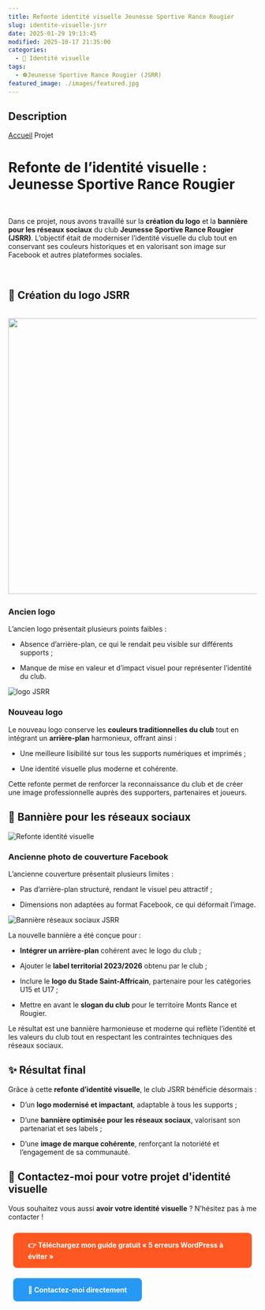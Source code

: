 ```yaml
---
title: Refonte identité visuelle Jeunesse Sportive Rance Rougier
slug: identite-visuelle-jsrr
date: 2025-01-29 19:13:45
modified: 2025-10-17 21:35:00
categories:
  - 🎨 Identité visuelle
tags:
  - ⚽Jeunesse Sportive Rance Rougier (JSRR)
featured_image: ./images/featured.jpg
---
```


## Description

<a href="https://gregory-delmas-designer.fr"></a>			</a>
			<a href="https://gregory-delmas-designer.fr">Accueil</a>  Projet		
					<h1>Refonte de l’identité visuelle : Jeunesse Sportive Rance Rougier</h1>				
		<p>Dans ce projet, nous avons travaillé sur la <strong data-start="423" data-end="443">création du logo</strong> et la <strong data-start="450" data-end="487">bannière pour les réseaux sociaux</strong> du club <strong data-start="496" data-end="538">Jeunesse Sportive Rance Rougier (JSRR)</strong>. L’objectif était de moderniser l’identité visuelle du club tout en conservant ses couleurs historiques et en valorisant son image sur Facebook et autres plateformes sociales.</p>		
					<h2>🔹 Création du logo JSRR</h2>				
																<a href="./images/image-1.jpg" data-elementor-open-lightbox="yes" data-elementor-lightbox-title="393393543_800174451906815_8508698714899555463_n (2)" data-e-action-hash="#elementor-action%3Aaction%3Dlightbox%26settings%3DeyJpZCI6MzAzMSwidXJsIjoiaHR0cDpcL1wvZ3JlZ29yeS1kZWxtYXMtZGVzaWduZXIuZnJcL3dwLWNvbnRlbnRcL3VwbG9hZHNcLzIwMjVcLzAxXC8zOTMzOTM1NDNfODAwMTc0NDUxOTA2ODE1Xzg1MDg2OTg3MTQ4OTk1NTU0NjNfbi0yLmpwZyJ9">
							<img width="559" height="558" src="./images/image-1.jpg" alt="" srcset="https://gregory-delmas-designer.fr/wp-content/uploads/2025/01/393393543_800174451906815_8508698714899555463_n-2.jpg 559w, https://gregory-delmas-designer.fr/wp-content/uploads/2025/01/393393543_800174451906815_8508698714899555463_n-2-300x300.jpg 300w, https://gregory-delmas-designer.fr/wp-content/uploads/2025/01/393393543_800174451906815_8508698714899555463_n-2-150x150.jpg 150w, https://gregory-delmas-designer.fr/wp-content/uploads/2025/01/393393543_800174451906815_8508698714899555463_n-2-100x100.jpg 100w, https://gregory-delmas-designer.fr/wp-content/uploads/2025/01/393393543_800174451906815_8508698714899555463_n-2-50x50.jpg 50w" sizes="(max-width: 559px) 100vw, 559px" />								</a>
		<h3 data-start="747" data-end="762">Ancien logo</h3>
<p data-start="763" data-end="816">L’ancien logo présentait plusieurs points faibles :</p>
<ul data-start="817" data-end="983">
<li data-start="817" data-end="900">
<p data-start="819" data-end="900">Absence d’arrière-plan, ce qui le rendait peu visible sur différents supports ;</p>
</li>
<li data-start="901" data-end="983">
<p data-start="903" data-end="983">Manque de mise en valeur et d’impact visuel pour représenter l’identité du club.</p>
</li>
</ul>		
															<img width="500" height="500" src="./images/image-2.jpg" alt="logo JSRR" srcset="https://gregory-delmas-designer.fr/wp-content/uploads/2025/01/472282423_1082652880325636_7877119185264758127_n.jpg 500w, https://gregory-delmas-designer.fr/wp-content/uploads/2025/01/472282423_1082652880325636_7877119185264758127_n-300x300.jpg 300w, https://gregory-delmas-designer.fr/wp-content/uploads/2025/01/472282423_1082652880325636_7877119185264758127_n-100x100.jpg 100w, https://gregory-delmas-designer.fr/wp-content/uploads/2025/01/472282423_1082652880325636_7877119185264758127_n-150x150.jpg 150w, https://gregory-delmas-designer.fr/wp-content/uploads/2025/01/472282423_1082652880325636_7877119185264758127_n-50x50.jpg 50w" sizes="(max-width: 500px) 100vw, 500px" />															
		<h3 data-start="985" data-end="1001">Nouveau logo</h3>
<p data-start="1002" data-end="1135">Le nouveau logo conserve les <strong data-start="1031" data-end="1067">couleurs traditionnelles du club</strong> tout en intégrant un <strong data-start="1089" data-end="1105">arrière-plan</strong> harmonieux, offrant ainsi :</p>
<ul data-start="1136" data-end="1264">
<li data-start="1136" data-end="1211">
<p data-start="1138" data-end="1211">Une meilleure lisibilité sur tous les supports numériques et imprimés ;</p>
</li>
<li data-start="1212" data-end="1264">
<p data-start="1214" data-end="1264">Une identité visuelle plus moderne et cohérente.</p>
</li>
</ul>
<p data-start="1266" data-end="1410">Cette refonte permet de renforcer la reconnaissance du club et de créer une image professionnelle auprès des supporters, partenaires et joueurs.</p>		
					<h2>🔹 Bannière pour les réseaux sociaux</h2>				
															<img width="1024" height="370" src="./images/image-3.jpg" alt="Refonte identité visuelle" srcset="https://gregory-delmas-designer.fr/wp-content/uploads/2025/01/475173831_1098822372042020_7332130908134584685_n-1-1024x370.jpg 1024w, https://gregory-delmas-designer.fr/wp-content/uploads/2025/01/475173831_1098822372042020_7332130908134584685_n-1-300x108.jpg 300w, https://gregory-delmas-designer.fr/wp-content/uploads/2025/01/475173831_1098822372042020_7332130908134584685_n-1-768x278.jpg 768w, https://gregory-delmas-designer.fr/wp-content/uploads/2025/01/475173831_1098822372042020_7332130908134584685_n-1-1536x555.jpg 1536w, https://gregory-delmas-designer.fr/wp-content/uploads/2025/01/475173831_1098822372042020_7332130908134584685_n-1-2048x740.jpg 2048w, https://gregory-delmas-designer.fr/wp-content/uploads/2025/01/475173831_1098822372042020_7332130908134584685_n-1-600x217.jpg 600w" sizes="(max-width: 1024px) 100vw, 1024px" />															
		<h3 data-start="1453" data-end="1494">Ancienne photo de couverture Facebook</h3>
<p data-start="1495" data-end="1549">L’ancienne couverture présentait plusieurs limites :</p>
<ul data-start="1550" data-end="1691">
<li data-start="1550" data-end="1617">
<p data-start="1552" data-end="1617">Pas d’arrière-plan structuré, rendant le visuel peu attractif ;</p>
</li>
<li data-start="1618" data-end="1691">
<p data-start="1620" data-end="1691">Dimensions non adaptées au format Facebook, ce qui déformait l’image.</p>
</li>
</ul>		
															<img width="850" height="315" src="./images/image-4.jpg" alt="Bannière réseaux sociaux JSRR" srcset="https://gregory-delmas-designer.fr/wp-content/uploads/2025/01/472400993_1082507977006793_7572831585645078146_n.jpg 850w, https://gregory-delmas-designer.fr/wp-content/uploads/2025/01/472400993_1082507977006793_7572831585645078146_n-600x222.jpg 600w, https://gregory-delmas-designer.fr/wp-content/uploads/2025/01/472400993_1082507977006793_7572831585645078146_n-300x111.jpg 300w, https://gregory-delmas-designer.fr/wp-content/uploads/2025/01/472400993_1082507977006793_7572831585645078146_n-768x285.jpg 768w" sizes="(max-width: 850px) 100vw, 850px" />															
		<p data-start="1735" data-end="1777">La nouvelle bannière a été conçue pour :</p>
<ul data-start="1778" data-end="2089">
<li data-start="1778" data-end="1842">
<p data-start="1780" data-end="1842"><strong data-start="1780" data-end="1808">Intégrer un arrière-plan</strong> cohérent avec le logo du club ;</p>
</li>
<li data-start="1843" data-end="1910">
<p data-start="1845" data-end="1910">Ajouter le <strong data-start="1856" data-end="1887">label territorial 2023/2026</strong> obtenu par le club ;</p>
</li>
<li data-start="1911" data-end="2004">
<p data-start="1913" data-end="2004">Inclure le <strong data-start="1924" data-end="1957">logo du Stade Saint-Affricain</strong>, partenaire pour les catégories U15 et U17 ;</p>
</li>
<li data-start="2005" data-end="2089">
<p data-start="2007" data-end="2089">Mettre en avant le <strong data-start="2026" data-end="2044">slogan du club</strong> pour le territoire Monts Rance et Rougier.</p>
</li>
</ul>
<p data-start="2091" data-end="2255">Le résultat est une bannière harmonieuse et moderne qui reflète l’identité et les valeurs du club tout en respectant les contraintes techniques des réseaux sociaux.</p>		
					<h2>✨ Résultat final</h2>				
		<p data-start="2278" data-end="2361">Grâce à cette <strong data-start="2292" data-end="2323">refonte d’identité visuelle</strong>, le club JSRR bénéficie désormais :</p>
<ul data-start="2362" data-end="2636">
<li data-start="2362" data-end="2435">
<p data-start="2364" data-end="2435">D’un <strong data-start="2369" data-end="2400">logo modernisé et impactant</strong>, adaptable à tous les supports ;</p>
</li>
<li data-start="2436" data-end="2537">
<p data-start="2438" data-end="2537">D’une <strong data-start="2444" data-end="2491">bannière optimisée pour les réseaux sociaux</strong>, valorisant son partenariat et ses labels ;</p>
</li>
<li data-start="2538" data-end="2636">
<p data-start="2540" data-end="2636">D’une <strong data-start="2546" data-end="2575">image de marque cohérente</strong>, renforçant la notoriété et l’engagement de sa communauté.</p>
</li>
</ul>		
					<h2>📩 Contactez-moi pour votre projet d'identité visuelle</h2>				
		<p>Vous souhaitez vous aussi <strong data-start="353" data-end="384">avoir votre identité visuelle</strong> ? N’hésitez pas à me contacter !</p>		
					<!-- Bloc CTA animé -->
  <!-- Bouton 1 : Guide gratuit -->
  <a href="https://gregory-delmas-webdesigner.systeme.io/guide-wordpress-gratuit" 
     style="
        display:inline-block;
        padding:15px 30px;
        margin:10px;
        background-color:#FF5722;
        color:#fff;
        font-weight:bold;
        text-decoration:none;
        border-radius:8px;
        opacity:0;
        transform:translateY(30px);
        animation: fadeSlide 1s forwards;
        animation-delay:0.3s;
        transition: background-color 0.3s ease;
     "
     onmouseover="this.style.backgroundColor='#e64a19';"
     onmouseout="this.style.backgroundColor='#FF5722';"
  >
    👉 Téléchargez mon guide gratuit « 5 erreurs WordPress à éviter »
  </a>
  <!-- Bouton 2 : Contact -->
  <a href="https://gregory-delmas-designer.fr/contact/" 
     style="
        display:inline-block;
        padding:15px 30px;
        margin:10px;
        background-color:#2196F3;
        color:#fff;
        font-weight:bold;
        text-decoration:none;
        border-radius:8px;
        opacity:0;
        transform:translateY(30px);
        animation: fadeSlide 1s forwards;
        animation-delay:0.6s;
        transition: background-color 0.3s ease;
     "
     onmouseover="this.style.backgroundColor='#1976D2';"
     onmouseout="this.style.backgroundColor='#2196F3';"
  >
    🚀 Contactez-moi directement
  </a>
<!-- Animations CSS -->
<style>
@keyframes fadeSlide {
  0% {
    opacity: 0;
    transform: translateY(30px);
  }
  100% {
    opacity: 1;
    transform: translateY(0);
  }
}
</style>
